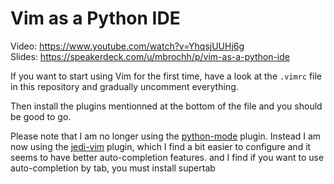 # Vim as a Python IDE

Video: https://www.youtube.com/watch?v=YhqsjUUHj6g  
Slides: https://speakerdeck.com/u/mbrochh/p/vim-as-a-python-ide  

If you want to start using Vim for the first time, have a look at the
``.vimrc`` file in this repository and gradually uncomment everything.

Then install the plugins mentionned at the bottom of the file and you should
be good to go.

Please note that I am no longer using the [python-mode](https://github.com/klen/python-mode)
plugin. Instead I am now using the [jedi-vim](https://github.com/davidhalter/jedi-vim/)
plugin, which I find a bit easier to configure and it seems to have better
auto-completion features.
and I find if you want to use auto-completion by tab, you must install supertab

